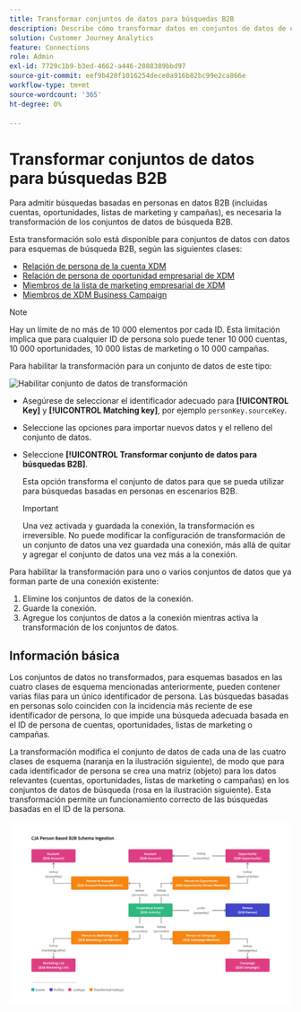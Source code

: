 ```yaml
---
title: Transformar conjuntos de datos para búsquedas B2B
description: Describe cómo transformar datos en conjuntos de datos de esquemas de búsqueda B2B específicos
solution: Customer Journey Analytics
feature: Connections
role: Admin
exl-id: 7729c1b9-b3ed-4662-a446-2088389bbd97
source-git-commit: eef9b420f1016254dece0a916b82bc99e2ca866e
workflow-type: tm+mt
source-wordcount: '365'
ht-degree: 0%

---
```


# Transformar conjuntos de datos para búsquedas B2B

Para admitir búsquedas basadas en personas en datos B2B (incluidas cuentas, oportunidades, listas de marketing y campañas), es necesaria la transformación de los conjuntos de datos de búsqueda B2B.

Esta transformación solo está disponible para conjuntos de datos con datos para esquemas de búsqueda B2B, según las siguientes clases:

* [Relación de persona de la cuenta XDM](https://experienceleague.adobe.com/en/docs/experience-platform/xdm/classes/b2b/business-account-person-relation)
* [Relación de persona de oportunidad empresarial de XDM](https://experienceleague.adobe.com/en/docs/experience-platform/xdm/classes/b2b/business-opportunity-person-relation)
* [Miembros de la lista de marketing empresarial de XDM](https://experienceleague.adobe.com/en/docs/experience-platform/xdm/classes/b2b/business-marketing-list-members)
* [Miembros de XDM Business Campaign](https://experienceleague.adobe.com/en/docs/experience-platform/xdm/classes/b2b/business-campaign-members)

>[!NOTE]
>
>Hay un límite de no más de 10 000 elementos por cada ID. Esta limitación implica que para cualquier ID de persona solo puede tener 10 000 cuentas, 10 000 oportunidades, 10 000 listas de marketing o 10 000 campañas.


Para habilitar la transformación para un conjunto de datos de este tipo:

![Habilitar conjunto de datos de transformación](assets/transform-dataset.gif)

* Asegúrese de seleccionar el identificador adecuado para **[!UICONTROL Key]** y **[!UICONTROL Matching key]**, por ejemplo `personKey.sourceKey`.

* Seleccione las opciones para importar nuevos datos y el relleno del conjunto de datos.

* Seleccione **[!UICONTROL Transformar conjunto de datos para búsquedas B2B]**.

  Esta opción transforma el conjunto de datos para que se pueda utilizar para búsquedas basadas en personas en escenarios B2B.


  >[!IMPORTANT]
  >
  >Una vez activada y guardada la conexión, la transformación es irreversible. No puede modificar la configuración de transformación de un conjunto de datos una vez guardada una conexión, más allá de quitar y agregar el conjunto de datos una vez más a la conexión.

Para habilitar la transformación para uno o varios conjuntos de datos que ya forman parte de una conexión existente:

1. Elimine los conjuntos de datos de la conexión.
1. Guarde la conexión.
1. Agregue los conjuntos de datos a la conexión mientras activa la transformación de los conjuntos de datos.

## Información básica

Los conjuntos de datos no transformados, para esquemas basados en las cuatro clases de esquema mencionadas anteriormente, pueden contener varias filas para un único identificador de persona. Las búsquedas basadas en personas solo coinciden con la incidencia más reciente de ese identificador de persona, lo que impide una búsqueda adecuada basada en el ID de persona de cuentas, oportunidades, listas de marketing o campañas.

La transformación modifica el conjunto de datos de cada una de las cuatro clases de esquema (naranja en la ilustración siguiente), de modo que para cada identificador de persona se crea una matriz (objeto) para los datos relevantes (cuentas, oportunidades, listas de marketing o campañas) en los conjuntos de datos de búsqueda (rosa en la ilustración siguiente). Esta transformación permite un funcionamiento correcto de las búsquedas basadas en el ID de la persona.

![Esquemas B2B](./assets/b2b-schemas.svg)
